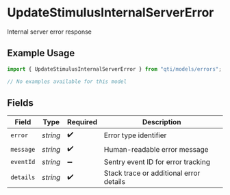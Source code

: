 # UpdateStimulusInternalServerError

Internal server error response

## Example Usage

```typescript
import { UpdateStimulusInternalServerError } from "qti/models/errors";

// No examples available for this model
```

## Fields

| Field                                   | Type                                    | Required                                | Description                             |
| --------------------------------------- | --------------------------------------- | --------------------------------------- | --------------------------------------- |
| `error`                                 | *string*                                | :heavy_check_mark:                      | Error type identifier                   |
| `message`                               | *string*                                | :heavy_check_mark:                      | Human-readable error message            |
| `eventId`                               | *string*                                | :heavy_minus_sign:                      | Sentry event ID for error tracking      |
| `details`                               | *string*                                | :heavy_check_mark:                      | Stack trace or additional error details |